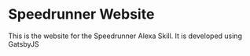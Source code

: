 # Speedrunner Website

This is the website for the Speedrunner Alexa Skill. It is developed using GatsbyJS
